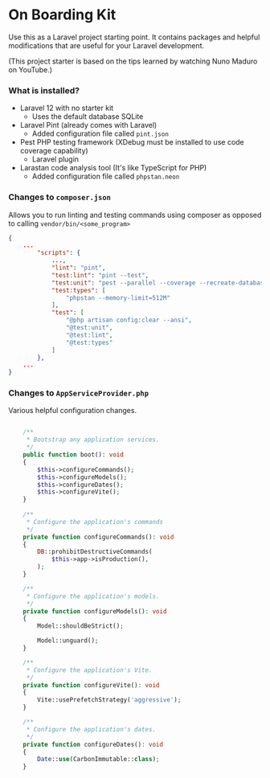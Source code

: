 # On Boarding Kit

Use this as a Laravel project starting point. It contains packages and helpful modifications that are useful for your Laravel development.

(This project starter is based on the tips learned by watching Nuno Maduro on YouTube.)

### What is installed?
* Laravel 12 with no starter kit
  * Uses the default database SQLite
* Laravel Pint (already comes with Laravel) 
  * Added configuration file called ```pint.json```
* Pest PHP testing framework (XDebug must be installed to use code coverage capability)
  * Laravel plugin
* Larastan code analysis tool (It's like TypeScript for PHP)
  * Added configuration file called ```phpstan.neon```

### Changes to ```composer.json``` 
Allows you to run linting and testing commands using composer as opposed to calling ```vendor/bin/<some_program>```
```json
{
    ...
        "scripts": {
            ...,
            "lint": "pint",
            "test:lint": "pint --test",
            "test:unit": "pest --parallel --coverage --recreate-databases",
            "test:types": [
                "phpstan --memory-limit=512M"
            ],
            "test": [
                "@php artisan config:clear --ansi",
                "@test:unit",
                "@test:lint",
                "@test:types"
            ]
        },
    ...
}
```

### Changes to ```AppServiceProvider.php```

Various helpful configuration changes.

```php

    /**
     * Bootstrap any application services.
     */
    public function boot(): void
    {
        $this->configureCommands();
        $this->configureModels();
        $this->configureDates();
        $this->configureVite();
    }
    
    /**
     * Configure the application's commands
     */
    private function configureCommands(): void
    {
        DB::prohibitDestructiveCommands(
            $this->app->isProduction(),
        );
    }

    /**
     * Configure the application's models.
     */
    private function configureModels(): void
    {
        Model::shouldBeStrict();

        Model::unguard();
    }

    /**
     * Configure the application's Vite.
     */
    private function configureVite(): void
    {
        Vite::usePrefetchStrategy('aggressive');
    }

    /**
     * Configure the application's dates.
     */
    private function configureDates(): void
    {
        Date::use(CarbonImmutable::class);
    }
```
